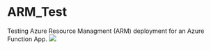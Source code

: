 # ARM_Test
Testing Azure Resource Managment (ARM) deployment for an Azure Function App. 
<a href="https://portal.azure.com/#create/Microsoft.Template/uri/https%3A%2F%2Fraw.githubusercontent.com%2Famelhassan-msft%2FARM_Test%2Fmaster%2Fazuredeploy.json" target="_blank">
    <img src="http://azuredeploy.net/deploybutton.png"/>
</a>